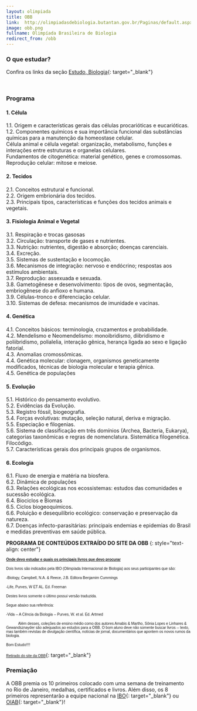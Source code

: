 ```yaml
---
layout: olimpiada
title: OBB
link:  http://olimpiadasdebiologia.butantan.gov.br/Paginas/default.aspx
image: obb.png
fullname: Olimpíada Brasileira de Biologia
redirect_from: /obb
---
```



  
 

### O que estudar?

  
Confira os links da seção [Estudo, Biologia][2]{: target="_blank"}

 

### Programa



#### 1. Célula

  
1.1. Origem e características gerais das células procarióticas e eucarióticas.  
1.2. Componentes químicos e sua importância funcional das substâncias químicas para a manutenção da homeostase celular.  
Célula animal e célula vegetal: organização, metabolismo, funções e interações entre estruturas e organelas celulares.  
Fundamentos de citogenética: material genético, genes e cromossomas.  
Reprodução celular: mitose e meiose.

#### 2. Tecidos

  
2.1. Conceitos estrutural e funcional.  
2.2. Origem embrionária dos tecidos.  
2.3. Principais tipos, características e funções dos tecidos animais e vegetais.

#### 3. Fisiologia Animal e Vegetal

  
3.1. Respiração e trocas gasosas  
3.2. Circulação: transporte de gases e nutrientes.  
3.3. Nutrição: nutrientes, digestão e absorção; doenças carenciais.  
3.4. Excreção.  
3.5. Sistemas de sustentação e locomoção.  
3.6. Mecanismos de integração: nervoso e endócrino; respostas aos estímulos ambientais.  
3.7. Reprodução: assexuada e sexuada.  
3.8. Gametogênese e desenvolvimento: tipos de ovos, segmentação, embriogênese do anfioxo e humana.  
3.9. Células-tronco e diferenciação celular.  
3.10. Sistemas de defesa: mecanismos de imunidade e vacinas.

#### 4. Genética

  
4.1. Conceitos básicos: terminologia, cruzamentos e probabilidade.  
4.2. Mendelismo e Neomendelismo: monoibridismo, diibridismo e poliibridismo, polialelia, interação gênica, herança ligada ao sexo e ligação fatorial.  
4.3. Anomalias cromossômicas.  
4.4. Genética molecular: clonagem, organismos geneticamente modificados, técnicas de biologia molecular e terapia gênica.  
4.5. Genética de populações

#### 5. Evolução

  
5.1. Histórico do pensamento evolutivo.  
5.2. Evidências da Evolução.  
5.3. Registro fóssil, biogeografia.  
5.4. Forças evolutivas: mutação, seleção natural, deriva e migração.  
5.5. Especiação e filogenias.  
5.6. Sistema de classificação em três domínios (Archea, Bacteria, Eukarya), categorias taxonômicas e regras de nomenclatura. Sistemática filogenética. Filocódigo.  
5.7. Características gerais dos principais grupos de organismos.

#### 6. Ecologia

  
6.1. Fluxo de energia e matéria na biosfera.  
6.2. Dinâmica de populações  
6.3. Relações ecológicas nos ecossistemas: estudos das comunidades e sucessão ecológica.  
6.4. Biociclos e Biomas  
6.5. Ciclos biogeoquímicos.  
6.6. Poluição e desequilíbrio ecológico: conservação e preservação da natureza.  
6.7. Doenças infecto-parasitárias: principais endemias e epidemias do Brasil e medidas preventivas em saúde pública.

**PROGRAMA DE CONTEÚDOS EXTRAÍDO DO SITE DA OBB**
{: style="text-align: center"}



**<span style="font-family: Verdana,Geneva,Arial,Sans-serif;font-size: x-small"><span style="text-decoration: underline">Onde devo estudar e quais os principais livros que devo procurar</span></span>**
  
<span style="font-family: Verdana,Geneva,Arial,Sans-serif"><span style="font-size: x-small">Dois livros são indicados pela IBO (Olimpíada Internacional de Biologia) aos seus participantes que são:</span></span>

<span style="font-family: Verdana,Geneva,Arial,Sans-serif"><span style="font-size: x-small">-Biology, Campbell, N.A. &amp; Reece, J.B. Editora Benjamim Cummings</span></span>

<span style="font-family: Verdana,Geneva,Arial,Sans-serif"><span style="font-size: x-small">-Life, Purves, W ET AL. Ed. Freeman</span></span>

<span style="font-family: Verdana,Geneva,Arial,Sans-serif"><span style="font-size: x-small">Destes livros somente o último possui versão traduzida. </span></span>

<span style="font-family: Verdana,Geneva,Arial,Sans-serif"><span style="font-size: x-small">Segue abaixo sua referência:</span></span>

<span style="font-family: Verdana,Geneva,Arial,Sans-serif"><span style="font-size: x-small">-Vida -- A Cência da Biologia -- Purves, W. et al. Ed. Artmed</span></span>

<span style="font-family: Verdana,Geneva,Arial,Sans-serif"><span style="font-size: x-small">            Além desses, coleções de ensino médio como dos autores Amabis &amp; Martho, Sônia Lopes e Linhares &amp;
Gewandsznayder são adequados ao estudos para a OBB. O bom aluno deve não somente buscar livros -- texto, mas também revistas de divulgação científica, notícias de jornal, documentários que apontem os novos rumos da
biologia.</span></span>

<span style="font-family: Verdana,Geneva,Arial,Sans-serif;font-size: x-small">Bom Estudo!!!!</span>


[<span style="text-decoration: underline"><span style="font-family: Verdana,Geneva,Arial,Sans-serif;font-size: x-small">Retirado do site da OBB</span></span>][1]{: target="_blank"}


### Premiação

  
A OBB premia os 10 primeiros colocado com uma semana de treinamento no Rio de Janeiro, medalhas, certificados e livros.  Além disso, os 8 primeiros representarão a equipe nacional na [IBO][3]{: target="_blank"} ou[ OIAB][4]{: target="_blank"}!



[1]: http://www.anbiojovem.org.br/
[2]: /estudo/biologia/
[3]: /olimpiadas/internacionais/ibo/
[4]: /olimpiadas/olimpiadas-de-biologia/oiab/
